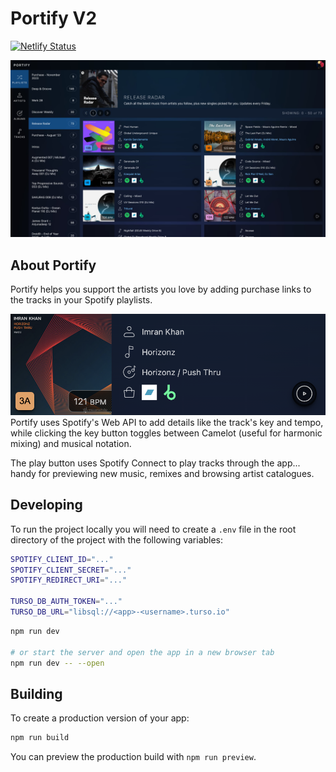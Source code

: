 # Portify V2

[![Netlify Status](https://api.netlify.com/api/v1/badges/653f33f6-833d-4d65-8b21-73a7c6c55dee/deploy-status)](https://app.netlify.com/sites/portify-v2/deploys)

![Screenshot](static/og-image.jpg)

## About Portify

Portify helps you support the artists you love by adding purchase links to the tracks in your Spotify playlists.

![Screenshot](static/img/track.png)
Portify uses Spotify's Web API to add details like the track's key and tempo, while clicking the key button toggles between Camelot (useful for harmonic mixing) and musical notation.

The play button uses Spotify Connect to play tracks through the app... handy for previewing new music, remixes and browsing artist catalogues.

## Developing

To run the project locally you will need to create a `.env` file in the root directory of the project with the following variables:

```bash
SPOTIFY_CLIENT_ID="..."
SPOTIFY_CLIENT_SECRET="..."
SPOTIFY_REDIRECT_URI="..."

TURSO_DB_AUTH_TOKEN="..."
TURSO_DB_URL="libsql://<app>-<username>.turso.io"
```

```bash
npm run dev

# or start the server and open the app in a new browser tab
npm run dev -- --open
```

## Building

To create a production version of your app:

```bash
npm run build
```

You can preview the production build with `npm run preview`.
